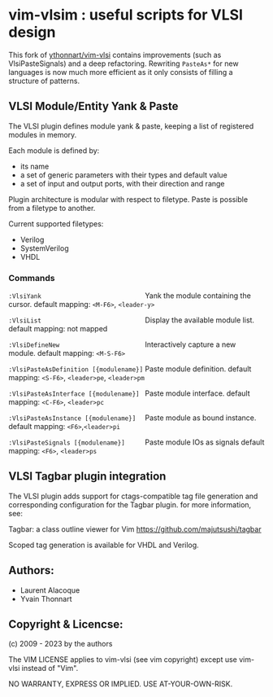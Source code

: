 vim-vlsim : useful scripts for VLSI design
==========================================

This fork of [ythonnart/vim-vlsi](https://github.com/ythonnart/vim-vlsi)
contains improvements (such as VlsiPasteSignals) and a deep refactoring.
Rewriting `PasteAs*` for new languages is now much more efficient as it 
only consists of filling a structure of patterns.

## VLSI Module/Entity Yank & Paste
The VLSI plugin defines module yank & paste, keeping a list of registered
modules in memory.

Each module is defined by:
* its name
* a set of generic parameters with their types and default value
* a set of input and output ports, with their direction and range

Plugin architecture is modular with respect to filetype.
Paste is possible from a filetype to another.

Current supported filetypes:
* Verilog
* SystemVerilog
* VHDL


### Commands
`:VlsiYank                            ` Yank the module containing the cursor.
                                       default mapping: `<M-F6>`, `<leader-y>`

`:VlsiList                            ` Display the available module list.
                                       default mapping: not mapped

`:VlsiDefineNew                       ` Interactively capture a new module.
                                       default mapping: `<M-S-F6>`

`:VlsiPasteAsDefinition [{modulename}]` Paste module definition.
                                       default mapping: `<S-F6>`, `<leader>pe`, `<leader>pm`

`:VlsiPasteAsInterface [{modulename}] ` Paste module interface.
                                       default mapping: `<C-F6>`, `<leader>pc`

`:VlsiPasteAsInstance [{modulename}]  ` Paste module as bound instance.
                                       default mapping: `<F6>`,`<leader>pi`

`:VlsiPasteSignals [{modulename}]     ` Paste module IOs as signals
                                       default mapping: `<F6>`, `<leader>ps`

## VLSI Tagbar plugin integration
The VLSI plugin adds support for ctags-compatible tag file generation and
corresponding configuration for the Tagbar plugin. for more information, see:

Tagbar: a class outline viewer for Vim
<https://github.com/majutsushi/tagbar>

Scoped tag generation is available for VHDL and Verilog.

## Authors:
* Laurent Alacoque
* Yvain Thonnart

## Copyright & Licencse:
(c) 2009 - 2023 by the authors

The VIM LICENSE applies to vim-vlsi
(see vim copyright) except use vim-vlsi instead of "Vim".

NO WARRANTY, EXPRESS OR IMPLIED.  USE AT-YOUR-OWN-RISK.
